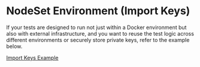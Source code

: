 # NodeSet Environment (Import Keys)

If your tests are designed to run not just within a Docker environment but also with external infrastructure, and you want to reuse the test logic across different environments or securely store private keys, refer to the example below.

[Import Keys Example](https://github.com/smartcontractkit/chainlink-testing-framework/blob/main/framework/examples/myproject/smoke_import_keys_test.go)
